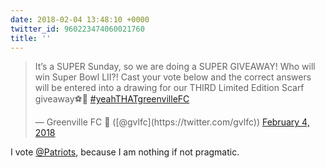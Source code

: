```yaml
---
date: 2018-02-04 13:48:10 +0000
twitter_id: 960223474060021760
title: ''
---
```


<blockquote class="twitter-tweet"><p lang="en" dir="ltr">It’s a SUPER Sunday, so we are doing a SUPER GIVEAWAY! Who will win Super Bowl LII?! Cast your vote below and the correct answers will be entered into a drawing for our THIRD Limited Edition Scarf giveaway⚽️🏉 <a href="https://twitter.com/hashtag/yeahTHATgreenvilleFC?src=hash&amp;ref_src=twsrc%5Etfw">#yeahTHATgreenvilleFC</a></p>&mdash; Greenville FC 🔰 ([@gvlfc](https://twitter.com/gvlfc)) <a href="https://twitter.com/gvlfc/status/960211453717483521?ref_src=twsrc%5Etfw">February 4, 2018</a></blockquote>
<script async src="https://platform.twitter.com/widgets.js" charset="utf-8"></script>

I vote [@Patriots](https://twitter.com/Patriots), because I am nothing if not pragmatic.
